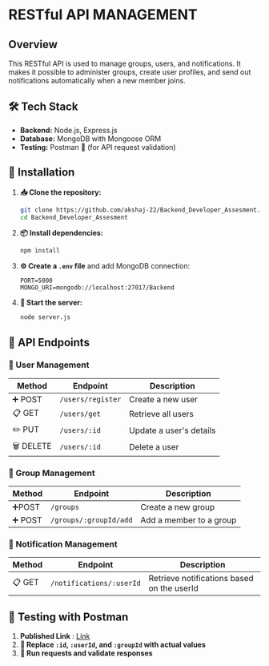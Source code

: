 # RESTful API MANAGEMENT

## Overview  
This RESTful API is used to manage groups, users, and notifications. It makes it possible to administer groups, create user profiles, and send out notifications automatically when a new member joins.

## 🛠️ Tech Stack  
- **Backend:** Node.js, Express.js  
- **Database:** MongoDB with Mongoose ORM   
- **Testing:** Postman 🚀 (for API request validation)  

## 🚀 Installation  
1. **📥 Clone the repository:**  
   ```sh  
   git clone https://github.com/akshaj-22/Backend_Developer_Assesment.git  
   cd Backend_Developer_Assesment  
   ```

2. **📦 Install dependencies:**
   ```sh
   npm install
   ```
3. **⚙️ Create a `.env` file** and add MongoDB connection:
   ```env
   PORT=5000
   MONGO_URI=mongodb://localhost:27017/Backend
   ```
4. **🚀 Start the server:**
   ```sh
   node server.js
   ```

## 📡  API Endpoints
### 👤 User Management
| Method | Endpoint | Description |
|--------|------------------|-------------------------|
|➕ POST | `/users/register` | Create a new user |
|📋 GET | `/users/get` | Retrieve all users |
| ✏️ PUT | `/users/:id` | Update a user's details |
|🗑️ DELETE | `/users/:id` | Delete a user |

### 👥 Group Management
| Method | Endpoint | Description |
|--------|------------------------------|----------------------------------|
|➕POST | `/groups` | Create a new group |
|➕ POST | `/groups/:groupId/add` | Add a member to a group |

### 🔔 Notification Management
| Method | Endpoint | Description |
|--------|-----------------------------|--------------------------------|
|📋 GET | `/notifications/:userId` | Retrieve notifications based on the userId |

## 🧪 Testing with Postman
1. **Published Link** : [Link](https://documenter.getpostman.com/view/39568175/2sAYX3sPrN)
2. **🔁 Replace `:id`, `:userId`, and `:groupId` with actual values**
3. **🚀 Run requests and validate responses**

